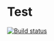 # Test

[![Build status](https://ci.appveyor.com/api/projects/status/3ef1s4bqbpu1n0ww?svg=true)](https://ci.appveyor.com/project/natacall/test-ajs)